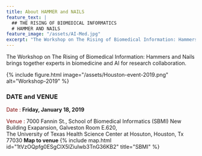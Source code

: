 ```yaml
---
title: About HAMMER and NAILS
feature_text: |
  ## THE RISING OF BIOMEDICAL INFORMATICS
  # HAMMER AND NAILS
feature_image: "/assets/AI-Med.jpg"
excerpt: "The Workshop on The Rising of Biomedical Information: Hammers and Nails brings together experts in biomedicine and AI for research collaboration."
---
```


The Workshop on The Rising of Biomedical Information: Hammers and Nails brings together experts in biomedicine and AI for research collaboration.

{% include figure.html image="/assets/Houston-event-2019.png" alt="Workshop-2019" %}

### DATE and VENUE


<span style="color:maroon">Date : </span> **Friday, January 18, 2019**  

<span style="color:maroon">Venue : </span> 7000 Fannin St., School of Biomedical Informatics (SBMI) New Building Exapansion, Galveston Room E.620,  
        The University of Texas Health Science Center at Hosuton, Houston, Tx 77030
**Map to venue**
{% include map.html id="1tVzOQpfg0ESgClX5lZiuIwb3TnG36KB2" title="SBMI" %}

